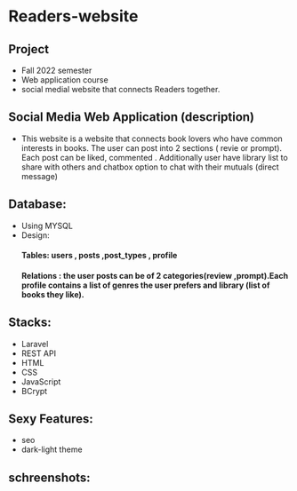 # Readers-website

## Project
* Fall 2022 semester
* Web application course
* social medial website that connects Readers together.
## Social Media Web Application (description)
* This website is a website that connects book lovers who have common interests in books. 
The user can post into 2 sections ( revie or prompt). Each post can be liked, commented .
Additionally user have library list to share with others and chatbox option to chat with their mutuals (direct message)

## Database:
* Using MYSQL
* Design:
  ####  Tables: users , posts ,post_types , profile
  ####  Relations : the user posts can be of 2 categories(review ,prompt).Each profile contains a list of genres the user prefers and library (list of books they like).
## Stacks:
* Laravel
* REST API
* HTML
* CSS
* JavaScript
* BCrypt

## Sexy Features:
* seo
* dark-light theme


## schreenshots:

